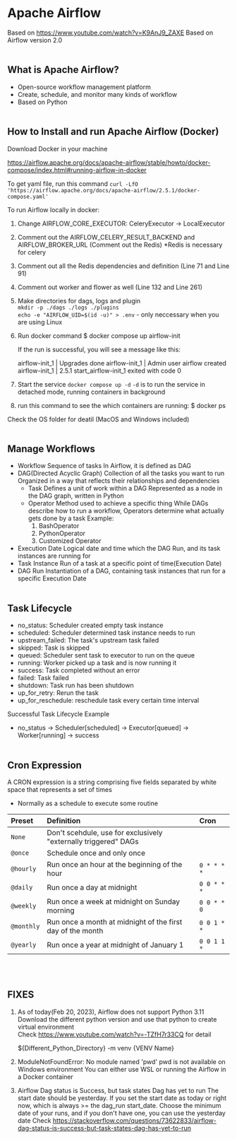 # Apache Airflow

Based on https://www.youtube.com/watch?v=K9AnJ9_ZAXE
Based on Airflow version 2.0
<br><br/>

## What is Apache Airflow?
- Open-source workflow management platform
- Create, schedule, and monitor many kinds of workflow
- Based on Python
<br><br/>

## How to Install and run Apache Airflow (Docker)
Download Docker in your machine

https://airflow.apache.org/docs/apache-airflow/stable/howto/docker-compose/index.html#running-airflow-in-docker

To get yaml file, run this command
`curl -LfO 'https://airflow.apache.org/docs/apache-airflow/2.5.1/docker-compose.yaml'`

To run Airflow locally in docker:
  1. Change AIRFLOW_CORE_EXECUTOR: CeleryExecutor -> LocalExecutor
  2. Comment out the AIRFLOW_CELERY_RESULT_BACKEND and AIRFLOW_BROKER_URL (Comment out the Redis)
      *Redis is necessary for celery
  3. Comment out all the Redis dependencies and definition (Line 71 and Line 91)
  4. Comment out worker and flower as well (Line 132 and Line 261)
  5. Make directories for dags, logs and plugin  
      `mkdir -p ./dags ./logs ./plugins`  
      `echo -e "AIRFLOW_UID=$(id -u)" > .env` - only neccessary when you are using Linux
  6. Run docker command
      $ docker compose up airflow-init

      If the run is successful, you will see a message like this:
        
        airflow-init_1       | Upgrades done
        airflow-init_1       | Admin user airflow created
        airflow-init_1       | 2.5.1
        start_airflow-init_1 exited with code 0
  7. Start the service
      `docker compose up -d`
      `-d` is to run the service in detached mode, running containers in background
  8. run this command to see the which containers are running:
      $ docker ps

Check the OS folder for deatil (MacOS and Windows included)
<br><br/>

## Manage Workflows
- Workflow 
  Sequence of tasks
  In Airflow, it is defined as DAG
- DAG(Directed Acyclic Graph)
  Collection of all the tasks you want to run
  Organized in a way that reflects their relationships and dependencies
    - Task
      Defines a unit of work within a DAG
      Represented as a node in the DAG graph, written in Python
    - Operator
      Method used to achieve a specific thing
      While DAGs describe how to run a workflow, Operators determine what actually gets done by a task
      Example:
      1. BashOperator
      2. PythonOperator
      3. Customized Operator
- Execution Date
  Logical date and time which the DAG Run, and its task instances are running for
- Task Instance
  Run of a task at a specific point of time(Execution Date)
- DAG Run
  Instantiation of a DAG, containing task instances that run for a specific Execution Date
<br><br/>

## Task Lifecycle
- no_status: Scheduler created empty task instance
- scheduled: Scheduler determined task instance needs to run
- upstream_failed: The task's upstream task failed
- skipped: Task is skipped
- queued: Scheduler sent task to executor to run on the queue
- running: Worker picked up a task and is now running it
- success: Task completed without an error
- failed: Task failed
- shutdown: Task run has been shutdown
- up_for_retry: Rerun the task
- up_for_reschedule: reschedule task every certain time interval

Successful Task Lifecycle Example
  - no_status -> Scheduler[scheduled] -> Executor[queued] -> Worker[running] -> success
<br><br/>

## Cron Expression
A CRON expression is a string comprising five fields separated by white space that represents a set of times
  - Normally as a schedule to execute some routine  

| Preset | Definition | Cron|
|:-----|:---------|:---|
| `None` | Don't scehdule, use for exclusively "externally triggered" DAGs | |
| `@once` | Schedule once and only once | |
| `@hourly` | Run once an hour at the beginning of the hour | `0 * * * *` |
| `@daily` | Run once a day at midnight | `0 0 * * *` |
| `@weekly` | Run once a week at midnight on Sunday morning| `0 0 * * 0` |
| `@monthly` | Run once a month at midnight of the first day of the month| `0 0 1 * *` |
| `@yearly` | Run once a year at midnight of January 1 | `0 0 1 1 *` |
<br><br/>

## FIXES
1.  As of today(Feb 20, 2023), Airflow does not support Python 3.11  
    Download the different python version and use that python to create virtual environment  
    Check https://www.youtube.com/watch?v=-TZfH7r33CQ for detail

    ${Different_Python_Directory} -m venv {VENV Name}

2.  ModuleNotFoundError: No module named 'pwd'
    pwd is not available on Windows environment
    You can either use WSL or running the Airflow in a Docker container

3.  Airflow Dag status is Success, but task states Dag has yet to run
    The start date should be yesterday. If you set the start date as today or right now,
    which is always >= the dag_run start_date. Choose the minimum date of your runs,
    and if you don't have one, you can use the yesterday date
    Check https://stackoverflow.com/questions/73622833/airflow-dag-status-is-success-but-task-states-dag-has-yet-to-run